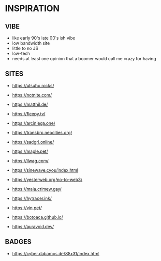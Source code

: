 # INSPIRATION

## VIBE

* like early 90's late 00's ish vibe
* low bandwidth site
* little to no JS
* low-tech
* needs at least one opinion that a boomer would call me crazy for having

## SITES

* https://utsuho.rocks/
* https://notnite.com/
* https://matthil.de/
* https://fleepy.tv/
* https://arciniega.one/

* https://transbro.neocities.org/
* https://sadgrl.online/
* https://maple.pet/
* https://ilwag.com/
* https://sinewave.cyou/index.html
* https://yesterweb.org/no-to-web3/
* https://maia.crimew.gay/
* https://hytracer.ink/
* https://vin.pet/
* https://botoaca.github.io/
* https://auravoid.dev/

## BADGES

* https://cyber.dabamos.de/88x31/index.html
